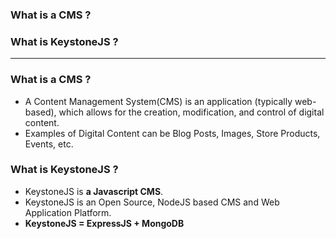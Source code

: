 ### What is a CMS ?
### What is KeystoneJS ?


--------------

### What is a CMS ?
* A Content Management System(CMS) is an application (typically web-based), which allows for the creation, modification, and control of digital content.
* Examples of Digital Content can be Blog Posts, Images, Store Products, Events, etc.

### What is KeystoneJS ?
* KeystoneJS is **a Javascript CMS**.
* KeystoneJS is an Open Source, NodeJS based CMS and Web Application Platform.
* **KeystoneJS = ExpressJS + MongoDB**
